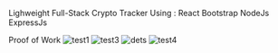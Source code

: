 Lighweight Full-Stack Crypto Tracker Using :
React
Bootstrap
NodeJs
ExpressJs

Proof of Work
![test1](https://user-images.githubusercontent.com/51210446/195841687-9a0c0102-aa18-4c49-aafd-769f92fcfbf9.png)
![test3](https://user-images.githubusercontent.com/51210446/195841873-b5f384a9-b98a-4266-b9de-2906f3642bee.png)
![dets](https://user-images.githubusercontent.com/51210446/195842000-012ce6f5-747b-4317-89b2-7d1d3e163140.png)
![test4](https://user-images.githubusercontent.com/51210446/195842143-e59dbc86-102d-4cbc-8810-17c3e2e6c1c1.png)

